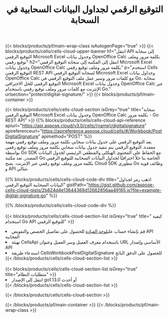 ﻿---
title:  التوقيع الرقمي لجداول البيانات السحابية في السحابة
description:  Cloud APIs & SDKs لـ Microsoft Excel والتوقيع الرقمي OpenOffice Calc. التوقيع الرقمي لجداول البيانات بواسطة API Cloud Cells. يدعم SDK أنواعًا من لغات التطوير. وهي تشمل Android و C# و Go و Java و NodeJS و Perl و PHP و Python و Ruby و swift.
url: /ar/go/protect/digital-signature/
---
{{< blocks/products/pf/main-wrap-class isAutogenPage="true" >}}
{{< blocks/products/cells/cells-cloud-upper-banner h1="انتقل API إلى سحابة التوقيع الرقمي Microsoft Excel وجدول بيانات OpenOffice Calc بكلمة مرور وملف توقيع رقمي" h2="انتقل إلى المكتبة إلى سحابة التوقيع الرقمي Microsoft Excel وجدول بيانات OpenOffice Calc بكلمة مرور وملف توقيع رقمي" p="استخدم Cells التوقيع الرقمي REST API لسحابة التوقيع الرقمي Microsoft Excel وجداول بيانات OpenOffice Calc مع كلمات مرور وسير عمل ملف التوقيع الرقمي في Go. سحابة التوقيع الرقمي للحل الاحترافي Microsoft Excel وجدول بيانات OpenOffice Calc عبر الإنترنت مع كلمات مرور وملف توقيع رقمي باستخدام Go." urlsection="protect/digital-signature/" >}}
{{< blocks/products/pf/main-container >}}

{{< blocks/products/cells/cells-cloud-section isGrey="true" title="سحابة التوقيع الرقمي Microsoft Excel وجدول بيانات OpenOffice Calc بكلمة مرور - Go REST API" >}}
{{% blocks/products/cells/cells-cloud-api-reference apiurl="https://api.aspose.cloud/v3.0/cells/{name}/digitalsignature" apireferenceurl="https://apireference.aspose.cloud/cells/#/Workbook/PostDigitalSignature" apimethod="POST" %}}
<br/>
يعد التوقيع الرقمي على جدول بيانات سحابي بكلمة مرور وملف توقيع رقمي مهمة معقدة. التوقيع الرقمي يتم تنفيذ جدول بيانات سحابي بكلمة مرور وملف توقيع رقمي بواسطة Go SDK مع الحفاظ على المحتوى الهيكلي والمنطقي الرئيسي لجدول البيانات المصدر. تعد مكتبة Go الخاصة بنا حلاً احترافيًا لجداول البيانات السحابية للتوقيع الرقمي بكلمة مرور وملف توقيع رقمي عبر الإنترنت. يمنح Cloud SDK مطوري Go وظائف قوية و API مثالي.
<br/>
<br/>
{{% blocks/products/cells/cells-cloud-code-div title="اذهب رمز لجداول البيانات السحابية التوقيع الرقمي" gistPath="https://gist.github.com/aspose-cells-cloud-gists/2b824d4e13644368d12682856aa49185.js?file=example-digital-signature.go" %}}
  
{{% /blocks/products/cells/cells-cloud-code-div %}}
<br/>
<br/>
{{< blocks/products/cells/cells-cloud-section-list isGrey="true" title=" كيفية استخدام Go API للتوقيع الرقمي" >}}
<li> قم بإنشاء حساب على<a href="https://dashboard.aspose.cloud/">لوحة القيادة</a> للحصول على تفاصيل الحصص والتفويض API المجانية</li>
<li>تهيئة CellsApi باستخدام معرف العميل وسر العميل وعنوان URL الأساسي وإصدار API</li>
<li>استدعاء طريقة CellsWorkbookPostDigitalSignature للحصول على الدفق الناتج</li>
{{< /blocks/products/cells/cells-cloud-section-list >}}
<br/>
<br/>
{{< blocks/products/cells/cells-cloud-section-list isGrey="true" title="متطلبات النظام" >}}
<li>انتقل إلى الإصدار go1.13.0 أو أحدث</li>
{{< /blocks/products/cells/cells-cloud-section-list >}}

{{< /blocks/products/cells/cells-cloud-section >}}

{{< /blocks/products/pf/main-container >}}
{{< /blocks/products/pf/main-wrap-class >}}
